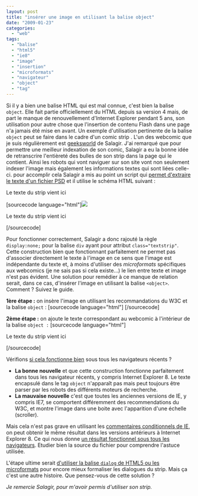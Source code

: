 ```yaml
---
layout: post
title: "insérer une image en utilisant la balise object"
date: "2009-01-23"
categories: 
  - "web"
tags: 
  - "balise"
  - "html5"
  - "ie8"
  - "image"
  - "insertion"
  - "microformats"
  - "navigateur"
  - "object"
  - "tag"
---
```


Si il y a bien une balise HTML qui est mal connue, c'est bien la balise `object`. Elle fait partie officiellement du HTML depuis sa version 4 mais, de part le manque de renouvellement d'Internet Explorer pendant 5 ans, son utilisation pour autre chose que l'insertion de contenu Flash dans une page n'a jamais été mise en avant. Un exemple d'utilisation pertinente de la balise `object` peut se faire dans le cadre d'un comic strip . L'un des webcomic que je suis régulièrement est [geeksworld](http://www.geeksworld.org/ "La Vie de Geeks par un Geek") de Salagir. J'ai remarqué que pour permettre une meilleur indexation de son comic, Salagir a eu la bonne idée de retranscrire l'entièreté des bulles de son strip dans la page qui le contient. Ainsi les robots qui vont naviguer sur son site vont non seulement indexer l'image mais également les informations textes qui sont liées celle-ci. pour accomplir cela Salagir a mis au point un script qui [permet d'extraire le texte d'un fichier PSD](http://blog.salagir.com/41-extracteur-de-textes-dun-fichier-photoshop/ "Comment extraire le texte d'un fichier PSD") et il utilise le schéma HTML suivant :

Le texte du strip vient ici

\[sourcecode language="html"\]![](images/image.png)

Le texte du strip vient ici

\[/sourcecode\]

Pour fonctionner correctement, Salagir a donc rajouté la règle `display:none;` pour la balise `div` ayant pour attribut `class="textstrip"`. Cette construction bien que fonctionnant parfaitement ne permet pas d'associer directement le texte à l'image en ce sens que l'image est indépendante du texte et, à moins d'utiliser des _microformats_ spécifiques aux webcomics (je ne sais pas si cela existe...) le lien entre texte et image n'est pas évident. Une solution pour remédier à ce manque de relation serait, dans ce cas, d'insérer l'image en utilisant la balise `<object>`. Comment ? Suivez le guide.

**1ère étape :** on insère l'image en utilisant les recommandations du W3C et la balise `object` : \[sourcecode language="html"\] \[/sourcecode\]

**2ème étape :** on ajoute le texte correspondant au webcomic à l'intérieur de la balise `object :` \[sourcecode language="html"\]

Le texte du strip vient ici

\[/sourcecode\]

Vérifions [si cela fonctionne bien](http://nyamsprod.com/test/salagir/w3c.html "Utilisation de la balise Object pour insérer une image") sous tous les navigateurs récents ?

- **La bonne nouvelle** et que cette construction fonctionne parfaitement dans tous les navigateur récents, y compris Internet Explorer 8. Le texte encapsulé dans le tag `object` n'apparaît pas mais peut toujours être parser par les robots des différents moteurs de recherche.
- **La mauvaise nouvelle** c'est que toutes les anciennes versions de IE, y compris IE7, se comportent différemment des recommendations du W3C, et montre l'image dans une boite avec l'apparition d'une échelle (scroller).

Mais cela n'est pas grave en utilisant les [commentaires conditionnels de IE](http://msdn.microsoft.com/en-us/library/ms537512.aspx "Tous ce qu'il faut savoi des commentaires conditionnels sous IE"), on peut obtenir le même résultat dans les versions antérieurs à Internet Explorer 8. Ce qui nous donne [un résultat fonctionnel sous tous les navigateurs](http://nyamsprod.com/test/salagir/ "Affichage cross-navigateurs du comic strip"). Etudier bien la source du fichier pour comprendre l'astuce utilisée.

L'étape ultime serait [d'utiliser la balise `dialog` de HTML5 ou les microformats](http://www.nikhilk.net/HTML5-Dialog-Microformats.aspx "HTML5 ou Microformat que choisir ?") pour encore mieux formaliser les dialogues du strip. Mais ça c'est une autre histoire. Que pensez-vous de cette solution ?

_Je remercie Salagir, pour m'avoir permis d'utiliser son strip._
